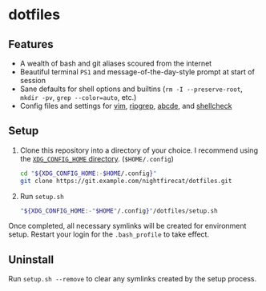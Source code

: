 dotfiles
========

## Features

* A wealth of bash and git aliases scoured from the internet
* Beautiful terminal `PS1` and message-of-the-day-style prompt at start of session
* Sane defaults for shell options and builtins (`rm -I --preserve-root`, `mkdir -pv`, `grep --color=auto`, etc.)
* Config files and settings for [vim](https://www.vim.org/), [ripgrep](https://github.com/BurntSushi/ripgrep),
  [abcde](http://lly.org/~rcw/abcde/page/), and [shellcheck](https://www.shellcheck.net/)

## Setup

1. Clone this repository into a directory of your choice. I recommend using the [`XDG_CONFIG_HOME`
directory](https://wiki.archlinux.org/title/XDG_Base_Directory#User_directories). (`$HOME/.config`)

   ```sh
   cd "${XDG_CONFIG_HOME:-$HOME/.config}"
   git clone https://git.example.com/nightfirecat/dotfiles.git
   ```

2. Run `setup.sh`

   ```sh
   "${XDG_CONFIG_HOME:-"$HOME"/.config}"/dotfiles/setup.sh
   ```

Once completed, all necessary symlinks will be created for environment setup. Restart your login for the `.bash_profile`
to take effect.

## Uninstall

Run `setup.sh --remove` to clear any symlinks created by the setup process.

